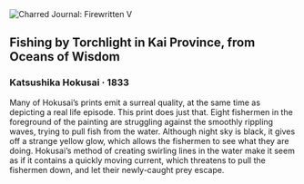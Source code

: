 <div class="artwork-of-the-day">
  <div class="container">
    <div class="img-wrapper">
      <img
        src="https://uploads0.wikiart.org/images/katsushika-hokusai/fishing-by-torchlight-in-kai-province-from-oceans-of-wisdom-1833.jpg!Large.jpg"
        alt="Charred Journal: Firewritten V" />
    </div>
    <div class="artwork-detail">
      <div class="artwork-origin"> 
        <h2 class="artwork-name">Fishing by Torchlight in Kai Province, from Oceans of Wisdom</h2>
        <h3 class="artist">
          Katsushika Hokusai
                    ·  1833
        </h3>
      </div>
      <p class="description">
        <span class="artwork-description-text ng-binding" ng-bind-html="viewModel.ArtworkOfTheDay.Description | unsafe">Many of Hokusai’s prints emit a surreal quality, at the same time as depicting a real life episode. This print does just that. Eight fishermen in the foreground of the painting are struggling against the smoothly rippling waves, trying to pull fish from the water. Although night sky is black, it gives off a strange yellow glow, which allows the fishermen to see what they are doing. Hokusai’s method of creating swirling lines in the water make it seem as if it contains a quickly moving current, which threatens to pull the fishermen down, and let their newly-caught prey escape. </span>
                        <div class="text-shadow-container" ng-show="showShadow" style=""></div>
      </p>
    </div>
  </div>

</div>
